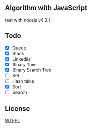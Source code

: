 ## Algorithm with JavaScript
test with nodejs v4.3.1

## Todo
- [x] Queue
- [x] Stack
- [x] Linkedlist
- [x] Binary Tree
- [x] Binary Search Tree
- [ ] Set
- [ ] Hash table
- [x] Sort
- [ ] Search

## License
[WTFPL](http://www.wtfpl.net/txt/copying/)
